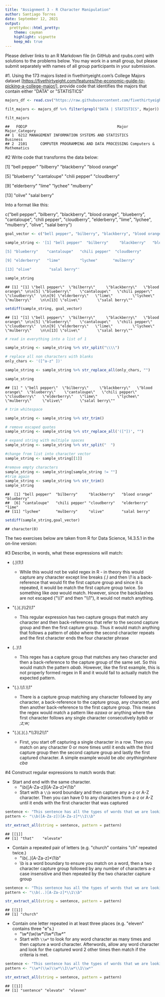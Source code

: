 ```yaml
---
title: "Assignment 3 - R Character Manipulation"
author: Santiago Torres
date: September 12, 2021
output:
  prettydoc::html_pretty:
    theme: cayman
    highlight: vignette
    keep_md: true
---
```






Please deliver links to an R Markdown file (in GitHub and rpubs.com) with solutions to the problems below.  You may work in a small group, but please submit separately with names of all group participants in your submission.

#1. Using the 173 majors listed in fivethirtyeight.com’s College Majors dataset [https://fivethirtyeight.com/features/the-economic-guide-to-picking-a-college-major/], provide code that identifies the majors that contain either "DATA" or "STATISTICS"


```r
majors_df <- read.csv("https://raw.githubusercontent.com/fivethirtyeight/data/master/college-majors/majors-list.csv")

filt_majors <- majors_df %>% filter(grepl("DATA | STATISTICS", Major))

filt_majors
```

```
##   FOD1P                                         Major          Major_Category
## 1  6212 MANAGEMENT INFORMATION SYSTEMS AND STATISTICS                Business
## 2  2101      COMPUTER PROGRAMMING AND DATA PROCESSING Computers & Mathematics
```


#2 Write code that transforms the data below:

[1] "bell pepper"  "bilberry"     "blackberry"   "blood orange"

[5] "blueberry"    "cantaloupe"   "chili pepper" "cloudberry"  

[9] "elderberry"   "lime"         "lychee"       "mulberry"    

[13] "olive"        "salal berry"

Into a format like this:

c("bell pepper", "bilberry", "blackberry", "blood orange", "blueberry", "cantaloupe", "chili pepper", "cloudberry", "elderberry", "lime", "lychee", "mulberry", "olive", "salal berry")



```r
goal_vector <- c("bell pepper", "bilberry", "blackberry", "blood orange", "blueberry", "cantaloupe", "chili pepper", "cloudberry", "elderberry", "lime", "lychee", "mulberry", "olive", "salal berry")

sample_string <- '[1] "bell pepper"  "bilberry"     "blackberry"   "blood orange" 

[5] "blueberry"    "cantaloupe"   "chili pepper"  "cloudberry"  

[9] "elderberry"   "lime"         "lychee"       "mulberry"    

[13] "olive"        "salal berry"'

sample_string
```

```
## [1] "[1] \"bell pepper\"  \"bilberry\"     \"blackberry\"   \"blood orange\" \n\n[5] \"blueberry\"    \"cantaloupe\"   \"chili pepper\"  \"cloudberry\"  \n\n[9] \"elderberry\"   \"lime\"         \"lychee\"       \"mulberry\"    \n\n[13] \"olive\"        \"salal berry\""
```

```r
setdiff(sample_string, goal_vector)
```

```
## [1] "[1] \"bell pepper\"  \"bilberry\"     \"blackberry\"   \"blood orange\" \n\n[5] \"blueberry\"    \"cantaloupe\"   \"chili pepper\"  \"cloudberry\"  \n\n[9] \"elderberry\"   \"lime\"         \"lychee\"       \"mulberry\"    \n\n[13] \"olive\"        \"salal berry\""
```

```r
# read in everything into a list of 1

sample_string <- sample_string %>% str_split("\\\\")

# replace all non characters with blanks 
only_chars <- '([^a-z" ])'

sample_string <- sample_string %>% str_replace_all(only_chars, "")

sample_string 
```

```
## [1] " \"bell pepper\"  \"bilberry\"     \"blackberry\"   \"blood orange\"  \"blueberry\"    \"cantaloupe\"   \"chili pepper\"  \"cloudberry\"   \"elderberry\"   \"lime\"         \"lychee\"       \"mulberry\"     \"olive\"        \"salal berry\""
```

```r
# trim whitespace

sample_string <- sample_string %>% str_trim()

# remove escaped quotes
sample_string <- sample_string %>% str_replace_all('(["])', "")

# expand string with multiple spaces
sample_string <- sample_string %>% str_split("  ")

#change from list into character vector
sample_string <- sample_string[[1]]

#remove empty characters
sample_string <- sample_string[sample_string != ""]
#trim again
sample_string <- sample_string %>% str_trim()
sample_string
```

```
##  [1] "bell pepper"  "bilberry"     "blackberry"   "blood orange" "blueberry"   
##  [6] "cantaloupe"   "chili pepper" "cloudberry"   "elderberry"   "lime"        
## [11] "lychee"       "mulberry"     "olive"        "salal berry"
```

```r
setdiff(sample_string,goal_vector)
```

```
## character(0)
```

The two exercises below are taken from R for Data Science, 14.3.5.1 in the on-line version:

#3 Describe, in words, what these expressions will match:

* (.)\1\1
  + While this would not be valid regex in R - in theory this would capture any character except line breaks _(.)_ and then _\1_ is a back-reference that would fit the first capture group and since it is repeated, it would be match the first capture group twice. So something like _aaa_ would match. However, since the backslashes are not escaped ("\\\\1" and then "\\\\1"), it would not match anything.

* "(.)(.)\\\\2\\\\1"
  + This regular expression has two capture groups that match any character and then back-references that refer to the second capture group and then the first capture group. Thus it would match anything that follows a pattern of _abba_ where the second character repeats and the first character ends the four character phrase

* (..)\1
  + This regex has a capture group that matches any two character and then a back-reference to the capture group of the same set. So this would match the pattern _abab_. However, like the first example, this is not properly formed regex in R and it would fail to actually match the expected pattern.

* "(.).\\\\1.\\\\1"
  + There is a capture group matching any character followed by any character, a back-reference to the capture group, any character, and then another back-reference to the first capture group. This means the regex would match a pattern like _azaxa_ or anything where the first character follows any single character consecutively _bybib_ or _;z;w;_

* "(.)(.)(.).*\\\\3\\\\2\\\\1"
  + First, you start off capturing a single character in a row. Then you match on any character 0 or more times until it ends with the third capture group then the second capture group and lastly the first captured character. A simple example would be _abc anythinginhere cba_


#4 Construct regular expressions to match words that:

* Start and end with the same character.
  + "\\b([A-Za-z])[A-Za-z]*\\1\\b"
  + Start with a `\\b` word boundary and then capture any a-z or A-Z character. Then you can have 0 to any characters from a-z or A-Z until it ends with the first character that was captured

  

```r
sentence <- "This sentence has all the types of words that we are looking for like elevate or church or eleven"
pattern <- "\\b([A-Za-z])[A-Za-z]*\\1\\b"

str_extract_all(string = sentence, pattern = pattern)
```

```
## [[1]]
## [1] "that"    "elevate"
```

* Contain a repeated pair of letters (e.g. "church" contains "ch" repeated twice.)
  + "\\b(..)[A-Za-z]*\\1\\b"
  + \\b is a word boundary to ensure you match on a word, then a two character capture group followed by any number of characters a-z case insensitive and then repeated by the two character capture group


```r
sentence <- "This sentence has all the types of words that we are looking for like elevate or church or eleven"
pattern <- "\\b(..)[A-Za-z]*\\1\\b"

str_extract_all(string = sentence, pattern = pattern)
```

```
## [[1]]
## [1] "church"
```


* Contain one letter repeated in at least three places (e.g. "eleven" contains three "e"s.)
  + "\\w*(\\w)\\w*\\1\\w*\\1\\w*"
  + Start with `\\w*` to look for any word character as many times and then capture a word character. Afterwords, allow any word character and look for the captured word 2 other times then match if the criteria is met.  
  

```r
sentence <- "This sentence has all the types of words that we are looking for like elevate or church or eleven"
pattern <- "\\w*(\\w)\\w*\\1\\w*\\1\\w*"

str_extract_all(string = sentence, pattern = pattern)
```

```
## [[1]]
## [1] "sentence" "elevate"  "eleven"
```
  
